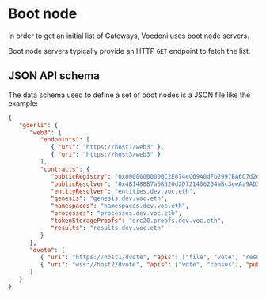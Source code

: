 # Boot node

In order to get an initial list of Gateways, Vocdoni uses boot node servers.

Boot node servers typically provide an HTTP `GET` endpoint to fetch the list.

## JSON API schema

The data schema used to define a set of boot nodes is a JSON file like the example:

```json
{
   "goerli": {
      "web3": { 
         "endpoints": [
            { "uri": "https://host1/web3" },
            { "uri": "https://host3/web3" }
         ],
         "contracts": {
            "publicRegistry": "0x00000000000C2E074eC69A0dFb2997BA6C7d2e1e",
            "publicResolver": "0x4B1488B7a6B320d2D721406204aBc3eeAa9AD329",
            "entityResolver": "entities.dev.voc.eth",
            "genesis": "genesis.dev.voc.eth",
            "namespaces": "namespaces.dev.voc.eth",
            "processes": "processes.dev.voc.eth",
            "tokenStorageProofs": "erc20.proofs.dev.voc.eth",
            "results": "results.dev.voc.eth"
         }
      },
      "dvote": [
         { "uri": "https://host1/dvote", "apis": ["file", "vote", "results"], "pubKey": "02325f284f50fa52d53579c7873a480b351cc20f7780fa556929f5017283ad2449"  },
         { "uri": "wss://host2/dvote", "apis": ["vote", "census"], "pubKey": "02325f284f50fa52d53579c7873a480b351cc20f7780fa556929f5017283ad2449"  }
      ]
   }
}
```


